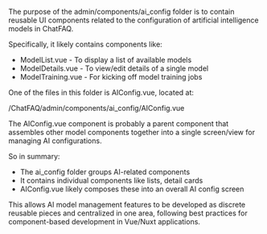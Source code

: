 The purpose of the admin/components/ai_config folder is to contain reusable UI components related to the configuration of artificial intelligence models in ChatFAQ.

Specifically, it likely contains components like:

- ModelList.vue - To display a list of available models
- ModelDetails.vue - To view/edit details of a single model
- ModelTraining.vue - For kicking off model training jobs

One of the files in this folder is AIConfig.vue, located at:

/ChatFAQ/admin/components/ai_config/AIConfig.vue

The AIConfig.vue component is probably a parent component that assembles other model components together into a single screen/view for managing AI configurations.

So in summary:

- The ai_config folder groups AI-related components
- It contains individual components like lists, detail cards
- AIConfig.vue likely composes these into an overall AI config screen

This allows AI model management features to be developed as discrete reusable pieces and centralized in one area, following best practices for component-based development in Vue/Nuxt applications.
